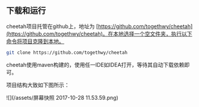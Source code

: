 ## 下载和运行

cheetah项目托管在github上，地址为 [https://github.com/togethwy/cheetah](https://github.com/togethwy/cheetah)。在本地选择一个空文件夹，执行以下命令将项目克隆到本地。

```bash
git clone https://github.com/togethwy/cheetah
```

cheetah使用maven构建的，使用任一IDE如IDEA打开，等待其自动下载依赖即可。

项目结构大致如下图所示：

![](/assets/屏幕快照 2017-10-28 11.53.59.png)

